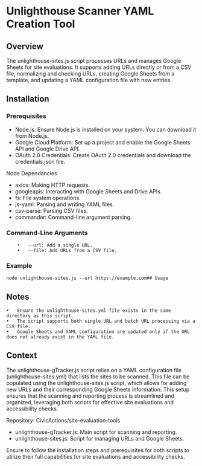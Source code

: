 # Unlighthouse Scanner YAML Creation Tool

## Overview

The unlighthouse-sites.js script processes URLs and manages Google Sheets for site evaluations. It supports adding URLs directly or from a CSV file, normalizing and checking URLs, creating Google Sheets from a template, and updating a YAML configuration file with new entries.

## Installation

### Prerequisites

* Node.js: Ensure Node.js is installed on your system. You can download it from Node.js.
* Google Cloud Platform: Set up a project and enable the Google Sheets API and Google Drive API.
* OAuth 2.0 Credentials: Create OAuth 2.0 credentials and download the credentials.json file.

Node Dependancies
* axios: Making HTTP requests.
* googleapis: Interacting with Google Sheets and Drive APIs.
* fs: File system operations.
* js-yaml: Parsing and writing YAML files.
* csv-parse: Parsing CSV files.
* commander: Command-line argument parsing.

### Command-Line Arguments
```
	•	--url: Add a single URL.
	•	--file: Add URLs from a CSV file.
```

### Example
`node unlighthouse-sites.js --url https://example.com## Usage`


## Notes

	•	Ensure the unlighthouse-sites.yml file exists in the same directory as this script.
	•	The script supports both single URL and batch URL processing via a CSV file.
	•	Google Sheets and YAML configuration are updated only if the URL does not already exist in the YAML file.

## Context

The unlighthouse-gTracker.js script relies on a YAML configuration file (unlighthouse-sites.yml) that lists the sites to be scanned. This file can be populated using the unlighthouse-sites.js script, which allows for adding new URLs and their corresponding Google Sheets information. This setup ensures that the scanning and reporting process is streamlined and organized, leveraging both scripts for effective site evaluations and accessibility checks.

Repository: CivicActions/site-evaluation-tools
* unlighthouse-gTracker.js: Main script for scanning and reporting.
* unlighthouse-sites.js: Script for managing URLs and Google Sheets.

Ensure to follow the installation steps and prerequisites for both scripts to utilize their full capabilities for site evaluations and accessibility checks.
